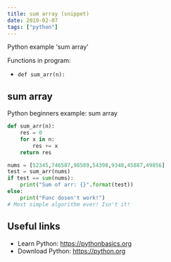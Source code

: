 ```yaml
---
title: sum array (snippet)
date: 2019-02-07
tags: ["python"]
---
```

Python example 'sum array'

Functions in program: 
* `def sum_arr(n):`

## sum array

Python beginners example: sum array

```python
def sum_arr(n):
    res = 0
    for x in n:
        res += x
    return res

nums = [52345,746587,98589,54398,9348,45887,49856]
test = sum_arr(nums)
if test == sum(nums):
    print("Sum of arr: {}".format(test))
else:
    print("Func dosen't work!")
# Most simple algorithm ever! Isn't it!


```

## Useful links

- Learn Python: https://pythonbasics.org
- Download Python: https://python.org
